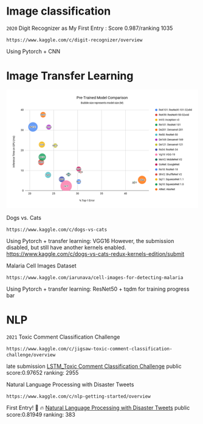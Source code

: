 # Image classification
`2020`
Digit Recognizer as My First Entry : Score 0.987/ranking 1035
````
https://www.kaggle.com/c/digit-recognizer/overview
````
Using Pytorch + CNN

# Image Transfer Learning
![Pretrained Model Introduction](Pre-Trained-Model-Comparison.png)

Dogs vs. Cats
````
https://www.kaggle.com/c/dogs-vs-cats
````
Using Pytorch + transfer learning: VGG16
However, the submission disabled, but still have another kernels enabled.
https://www.kaggle.com/c/dogs-vs-cats-redux-kernels-edition/submit

Malaria Cell Images Dataset
````
https://www.kaggle.com/iarunava/cell-images-for-detecting-malaria
````
Using Pytorch + transfer learning: ResNet50 + tqdm for training progress bar

# NLP
`2021`
Toxic Comment Classification Challenge
```
https://www.kaggle.com/c/jigsaw-toxic-comment-classification-challenge/overview
````
late submission
[LSTM_Toxic Comment Classification Challenge](https://github.com/isabellechiu/Kaggle_Competition/blob/master/lstm-toxic-comment-classification-challenge.ipynb)
public score:0.97652
ranking: 2955

Natural Language Processing with Disaster Tweets
```
https://www.kaggle.com/c/nlp-getting-started/overview
````
First Entry! 💪 🔥
[Natural Language Processing with Disaster Tweets](https://github.com/isabellechiu/Kaggle_Competition/blob/master/lstm-toxic-comment-classification-challenge.ipynb)
public score:0.81949
ranking: 383

